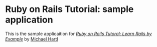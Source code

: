 # Ruby on Rails Tutorial: sample application

This is the sample applicaition for 
[*Ruby on Rails Tutoral: Learn Rails by Example*](http://railstutorial.org/) by [Michael Hartl](http://michaelhartl.com/)
